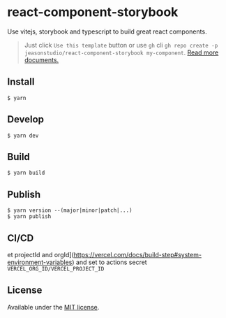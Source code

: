 # react-component-storybook

Use vitejs, storybook and typescript to build great react components.

> Just click `Use this template` button or use `gh` cli `gh repo create -p jeasonstudio/react-component-storybook my-component`. [Read more documents.](https://docs.github.com/en/github/creating-cloning-and-archiving-repositories/creating-a-repository-on-github/creating-a-repository-from-a-template)

## Install

```
$ yarn
```

## Develop

```
$ yarn dev
```

## Build

```
$ yarn build
```

## Publish

```
$ yarn version --(major|minor|patch|...)
$ yarn publish
```

## CI/CD
et projectId and orgId](https://vercel.com/docs/build-step#system-environment-variables) and set to actions secret `VERCEL_ORG_ID/VERCEL_PROJECT_ID`

## License

Available under the [MIT license](LICENSE).
